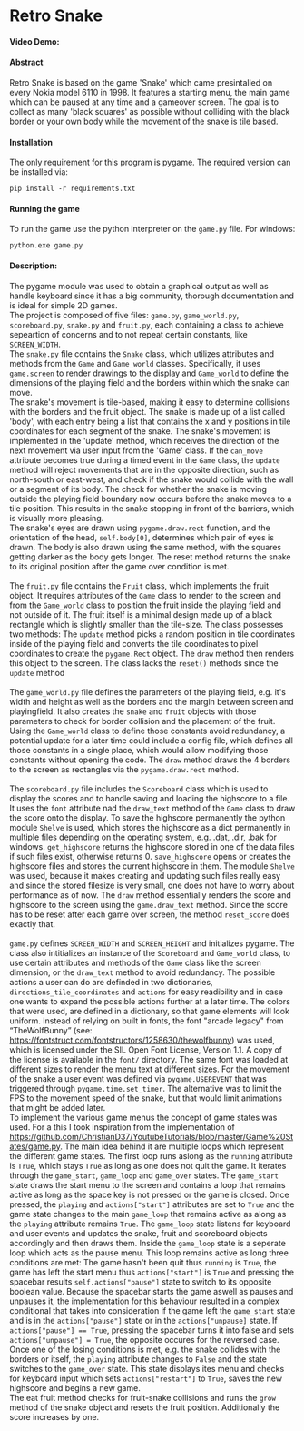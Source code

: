 # Retro Snake
#### Video Demo:  <URL HERE>

#### Abstract
Retro Snake is based on the game 'Snake' which came presintalled on every Nokia model 6110 in 1998. It features a starting menu, 
the main game which can be paused at any time and a gameover screen. The goal is to collect as many 'black squares' as possible without 
colliding with the black border or your own body while the movement of the snake is tile based.

#### Installation
The only requirement for this program is pygame. The required version can be installed via:
```
pip install -r requirements.txt
```

#### Running the game
To run the game use the python interpreter on the `game.py` file. For windows:
```
python.exe game.py
```

#### Description:
The pygame module was used to obtain a graphical output as well as handle keyboard since it has a big community, thorough documentation and is ideal for simple 
2D games.<br>
The project is composed of five files: `game.py`, `game_world.py`, `scoreboard.py`, `snake.py` and `fruit.py`, each containing a class to achieve sepeartion of concerns and to not repeat certain constants, like `SCREEN_WIDTH`. <br>
The `snake.py` file contains the `Snake` class, which utilizes attributes and methods from the `Game` and `Game_world` classes. Specifically, it uses `game.screen` to render drawings to the display and `Game_world` to define the dimensions of the playing field and the borders within which the snake can move.<br>
The snake's movement is tile-based, making it easy to determine collisions with the borders and the fruit object. The snake is made up of a list called 'body', with each entry being a list that contains the x and y positions in tile coordinates for each segment of the snake.
The snake's movement is implemented in the 'update' method, which receives the direction of the next movement via user input from the 'Game' class. If the `can_move` attribute becomes true during a timed event in the `Game` class, the `update` method will reject movements that are in the opposite direction, such as north-south or east-west, and check if the snake would collide with the wall or a segment of its body. The check for whether the snake is moving outside the playing field boundary now occurs before the snake moves to a tile position. This results in the snake stopping in front of the barriers, which is visually more pleasing.<br>
The snake's eyes are drawn using `pygame.draw.rect` function, and the orientation of the head, `self.body[0]`, determines which pair of eyes is drawn. The body is also drawn using the same method, with the squares getting darker as the body gets longer. The reset method returns the snake to its original position after the game over condition is met.<br>
<br>
The `fruit.py` file contains the `Fruit` class, which implements the fruit object. It requires attributes of the `Game` class to render to the screen and from the `Game_world` class to position the fruit inside the playing field and not outside of it. The fruit itself is a minimal design made up of a black rectangle which is slightly smaller than the tile-size. The class possesses two methods: The `update` method picks a random position in tile coordinates inside of the playing field and converts the tile coordinates to pixel coordinates to create the `pygame.Rect` object. 
The `draw` method then renders this object to the screen. The class lacks the `reset()` methods since the `update` method <br>
<br>
The `game_world.py` file defines the parameters of the playing field, e.g. it's width and height as well as the borders and the margin between screen and playingfield. It also creates the `snake` and `fruit` objects with those parameters to check for border collision and the placement of the fruit. Using the `Game_world` class to define those constants avoid redundancy, a potential update for a later time could include a config file, which defines all those constants in a single place, which would allow modifying those constants without opening the code. The `draw` method draws the 4 borders to the screen as rectangles via the `pygame.draw.rect` method.<br>
<br>
The `scoreboard.py` file includes the `Scoreboard` class which is used to display the scores and to handle saving and loading the highscore to a file. It uses the `font` attribute nad the `draw_text` method of the `Game` class to draw the score onto the display. To save the highscore permanently the python module `Shelve` is used, which stores the highscore as a dict permanently in multiple files depending on the operating system, e.g. .dat, .dir, .bak for windows. `get_highscore` returns the highscore stored in one of the data files if such files exist, otherwise returns 0. `save_highscore` opens or creates the highscore files and stores the current highscore in them. The module `Shelve` was used, because it makes creating and updating such files really easy and since the stored filesize is very small, one does not have to worry about performance as of now. The `draw` method essentially renders the score and highscore to the screen using the `game.draw_text` method. Since the score has to be reset after each game over screen, the method `reset_score` does exactly that.<br>
<br>
`game.py` defines `SCREEN_WIDTH` and `SCREEN_HEIGHT` and initializes
pygame. The class also intitializes an instance of the `Scoreboard` and `Game_world` class, to use certain attributes and methods of the `Game` class like the screen dimension, or the `draw_text` method to avoid redundancy. The possible actions a user can do are definded in two dictionaries, `directions_tile_coordinates` and `actions` for easy readibility and in case one wants to expand the possible actions further at a later time. The colors that were used, are defined in a dictionary, so that game elements will look uniform. Instead of relying on built in fonts, the font "arcade legacy" from “TheWolfBunny” (see: https://fontstruct.com/fontstructors/1258630/thewolfbunny) was used, which is licensed under the SIL Open Font License, Version 1.1. A copy of the license is available in the `font/` directory. The same font was loaded at different sizes to render the menu text at different sizes. For the movement of the snake a user event was defined via `pygame.USEREVENT` that was triggered through `pygame.time.set_timer`. The alternative was to limit the FPS to the movement speed of the snake, but that would limit animations that might be added later.<br>
To implement the various game menus the concept of game states was used. For a this I took inspiration from the implementation of https://github.com/ChristianD37/YoutubeTutorials/blob/master/Game%20States/game.py. The main idea behind it are multiple loops which represent the different game states. The first loop runs aslong as the `running` attribute is `True`, which stays `True` as long as one does not quit the game. It iterates through the `game_start`, `game_loop` and `game_over` states. The `game_start` state draws the start menu to the screen and contains a loop that remains active as long as the space key is not pressed or the game is closed. Once pressed, the `playing` and `actions["start"]` attributes are set to `True` and the game state changes to the main `game_loop` that remains active as along as the `playing` attribute remains `True`. The `game_loop` state listens for keyboard and user events and updates the snake, fruit and scoreboard objects accordingly and then draws them. Inside the `game_loop` state is a seperate loop which acts as the pause menu. This loop remains active as long three conditions are met: The game hasn't been quit thus `running` is `True`, the game has left the start menu thus `actions["start"]` is `True` and pressing the spacebar results `self.actions["pause"]` state to switch to its opposite boolean value. Because the spacebar starts the game aswell as pauses and unpauses it, the implementation for this behaviour resulted in a complex conditional that takes into consideration if the game left the `game_start` state and is in the `actions["pause"]` state or in the `actions["unpause]` state. If `actions["pause"] == True`, pressing the spacebar turns it into false and sets `actions["unpause"] = True`, the opposite occures for the reversed case. Once one of the losing conditions is met, e.g. the snake collides with the borders or itself, the `playing` attribute changes to `False` and the state switches to the `game_over` state. This state displays ites menu and checks for keyboard input which sets `actions["restart"]` to `True`, saves the new highscore and begins a new game.<br>
The eat fruit method checks for fruit-snake collisions and runs the `grow` method of the snake object and resets the fruit position. Additionally the score increases by one.
